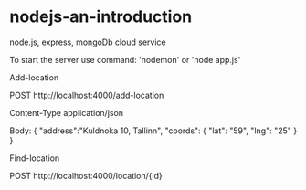# nodejs-an-introduction

node.js, express, mongoDb cloud service

To start the server use command: 'nodemon' or 'node app.js'

Add-location

POST http://localhost:4000/add-location

Content-Type application/json

Body: 
{   "address":"Kuldnoka 10, Tallinn",
    "coords": {
        "lat": "59",
        "lng": "25"
    }
}

Find-location

POST http://localhost:4000/location/{id}

